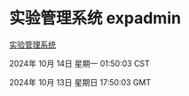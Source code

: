 # 实验管理系统 expadmin
[实验管理系统](http://:56808/expadmin-782313d2-e1b1-4ea7-932e-3a55e6a1a4d0/)

2024年 10月 14日 星期一 01:50:03 CST

2024年 10月 13日 星期日 17:50:03 GMT
